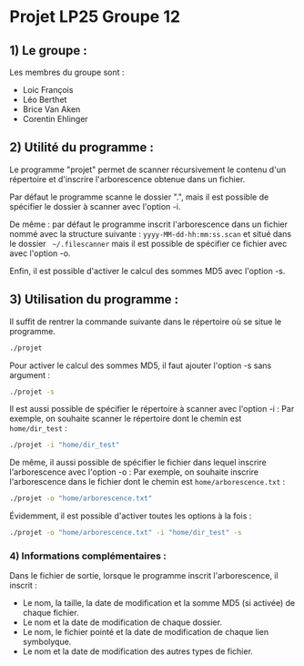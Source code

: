 # Projet LP25 Groupe 12

## 1) Le groupe  :

Les membres du groupe sont :
+ Loic François
+ Léo Berthet
+ Brice Van Aken
+ Corentin Ehlinger

## 2) Utilité du programme :

Le programme "projet" permet de scanner récursivement le contenu d'un répertoire et d'inscrire l'arborescence obtenue dans un fichier.

Par défaut le programme scanne le dossier ".", mais il est possible de spécifier le dossier à scanner avec l'option -i.

De même : par défaut le programme inscrit l'arborescence dans un fichier nommé avec la structure suivante : `yyyy-MM-dd-hh:mm:ss.scan` et situé dans le dossier ` ~/.filescanner` mais il est possible de spécifier ce fichier avec avec l'option -o.

Enfin, il est possible d'activer le calcul des sommes MD5 avec l'option -s.

## 3) Utilisation du programme :

Il suffit de rentrer la commande suivante dans le répertoire où se situe le programme.
```bash
./projet
```
Pour activer le calcul des sommes MD5, il faut ajouter l'option -s sans argument :
```bash
./projet -s
```
Il est aussi possible de spécifier le répertoire à scanner avec l'option -i :
Par exemple, on souhaite scanner le répertoire dont le chemin est `home/dir_test` :
```bash
./projet -i "home/dir_test"
```

De même, il aussi possible de spécifier le fichier dans lequel inscrire l'arborescence avec l'option -o :
Par exemple, on souhaite inscrire l'arborescence dans le fichier dont le chemin est `home/arborescence.txt` :
```bash
./projet -o "home/arborescence.txt"
```

Évidemment, il est possible d'activer toutes les options à la fois :
```bash
./projet -o "home/arborescence.txt" -i "home/dir_test" -s
```
### 4) Informations complémentaires :

Dans le fichier de sortie, lorsque le programme inscrit l'arborescence, il inscrit :
+ Le nom, la taille, la date de modification et la somme MD5 (si activée) de chaque fichier.
+ Le nom et la date de modification de chaque dossier.
+ Le nom, le fichier pointé et la date de modification de chaque lien symbolyque.
+ Le nom et la date de modification des autres types de fichier.